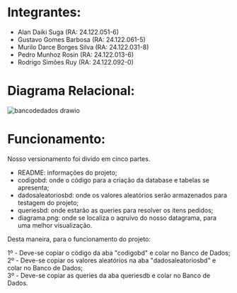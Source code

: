 # Integrantes:
- Alan Daiki Suga (RA: 24.122.051-6)
- Gustavo Gomes Barbosa (RA: 24.122.061-5)
- Murilo Darce Borges Silva (RA: 24.122.031-8)
- Pedro Munhoz Rosin (RA: 24.122.013-6)
- Rodrigo Simões Ruy (RA: 24.122.092-0)

# Diagrama Relacional:
![bancodedados drawio](https://github.com/pedromr10/BancoDados/assets/114040568/9059153b-ee55-4e72-8710-0819b6300483)

# Funcionamento:
Nosso versionamento foi divido em cinco partes.
* README: informações do projeto;
* codigobd: onde o código para a criação da database e tabelas se apresenta;
* dadosaleatoriosbd: onde os valores aleatórios serão armazenados para testagem do projeto;
* queriesbd: onde estarão as queries para resolver os itens pedidos;
* diagrama.png: onde se localiza o aqruivo do nosso datagrama, para uma melhor visualização.

Desta maneira, para o funcionamento do projeto:

1º - Deve-se copiar o código da aba "codigobd" e colar no Banco de Dados;<br>
2º - Deve-se copiar os valores aleatórios na aba "dadosaleatoriosbd" e colar no Banco de Dados;<br>
3º - Deve-se copiar as queries da aba queriesdb e colar no Banco de Dados.
